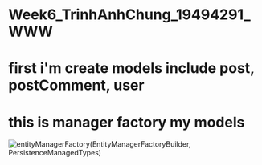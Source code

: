 # Week6_TrinhAnhChung_19494291_WWW
# first i'm create models include post, postComment, user 
# this is manager factory my models
![entityManagerFactory(EntityManagerFactoryBuilder, PersistenceManagedTypes)](https://github.com/ChungAnh546/Week6_TrinhAnhChung_19494291_WWW/assets/92380932/e424a5c5-c177-4a6b-9755-e7f9eb6571a9)
